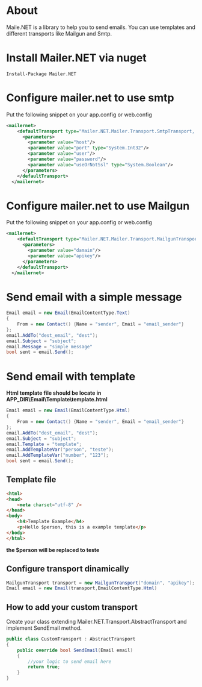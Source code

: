 # About

Maile.NET is a library to help you to send emails. You can use templates and different transports like Mailgun and Smtp.

# Install Mailer.NET via nuget
```
Install-Package Mailer.NET 
```
# Configure mailer.net to use smtp

Put the following snippet on your app.config or web.config

```xml
<mailernet>
    <defaultTransport type="Mailer.NET.Mailer.Transport.SmtpTransport, Mailer.NET">
      <parameters>
        <parameter value="host"/>
        <parameter value="port" type="System.Int32"/>
        <parameter value="user"/>
        <parameter value="password"/>
        <parameter value="useOrNotSsl" type="System.Boolean"/>
      </parameters>
    </defaultTransport>
  </mailernet>
```

# Configure mailer.net to use Mailgun

Put the following snippet on your app.config or web.config

```xml
<mailernet>
    <defaultTransport type="Mailer.NET.Mailer.Transport.MailgunTransport, Mailer.NET">
      <parameters>
        <parameter value="damain"/>
        <parameter value="apikey"/>
      </parameters>
    </defaultTransport>
  </mailernet>
  ```
  
# Send email with a simple message

```csharp
Email email = new Email(EmailContentType.Text)
{
	From = new Contact() {Name = "sender", Email = "email_sender"}
};
email.AddTo("dest_email", "dest");
email.Subject = "subject";
email.Message = "simple message"
bool sent = email.Send();
```
  
# Send email with template

**Html template file should be locate in APP_DIR\Email\Template\template.html**

```csharp
Email email = new Email(EmailContentType.Html)
{
	From = new Contact() {Name = "sender", Email = "email_sender"}
};
email.AddTo("dest_email", "dest");
email.Subject = "subject";
email.Template = "template";
email.AddTemplateVar("person", "teste");
email.AddTemplateVar("number", "123");
bool sent = email.Send();
```

## Template file
```html
<html>
<head>
    <meta charset="utf-8" />
</head>
<body>
    <h4>Template Example</h4>
    <p>Hello $person, this is a example template</p>
</body>
</html>
```

**the $person will be replaced to teste**

## Configure transport dinamically

```csharp
MailgunTransport transport = new MailgunTransport("domain", "apikey");
Email email = new Email(transport,EmailContentType.Html)
```

## How to add your custom transport

Create your class extending Mailer.NET.Transport.AbstractTransport and implement SendEmail method. 

```csharp
public class CustomTransport : AbstractTransport
{
    public override bool SendEmail(Email email)
    {
        //your logic to send email here
        return true;
    }
}
```